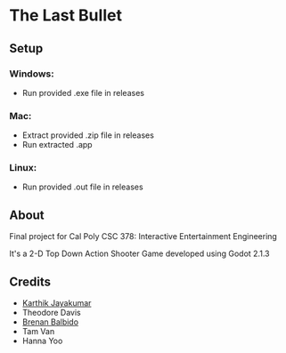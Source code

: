 # The Last Bullet
## Setup
### Windows:
* Run provided .exe file in releases
### Mac:
* Extract provided .zip file in releases
* Run extracted .app
### Linux:
* Run provided .out file in releases

## About
Final project for Cal Poly CSC 378: Interactive Entertainment Engineering

It's a 2-D Top Down Action Shooter Game developed using Godot 2.1.3

## Credits
* [Karthik Jayakumar](https://github.com/KarthikJay)
* Theodore Davis
* [Brenan Balbido](https://github.com/barlebino)
* Tam Van
* Hanna Yoo